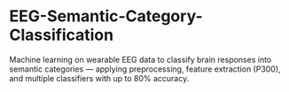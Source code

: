 # EEG-Semantic-Category-Classification
Machine learning on wearable EEG data to classify brain responses into semantic categories — applying preprocessing, feature extraction (P300), and multiple classifiers with up to 80% accuracy.
